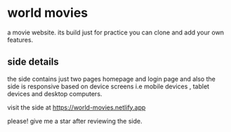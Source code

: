 # world movies
 a movie website. its build just for practice you can clone and add your own features.
 

 ## side details 
 the side contains just two pages homepage and login page and also the side is responsive based on device screens i.e mobile devices , tablet devices and desktop computers.

visit the side at https://world-movies.netlify.app


please! give me a star after reviewing the side.